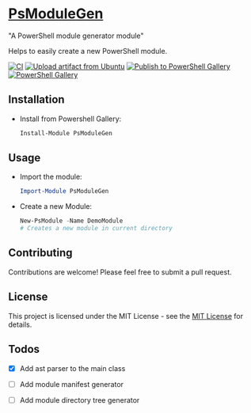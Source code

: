 # [**PsModuleGen**](https://www.powershellgallery.com/packages/PsModuleGen/)

 "A PowerShell module generator module"

Helps to easily create a new PowerShell module.

[![CI](https://github.com/alainQtec/PsModuleGen/actions/workflows/CI.yaml/badge.svg)](https://github.com/alainQtec/PsModuleGen/actions/workflows/CI.yaml)
[![Upload artifact from Ubuntu](https://github.com/alainQtec/PsModuleGen/actions/workflows/Upload_Artifact.yaml/badge.svg)](https://github.com/alainQtec/PsModuleGen/actions/workflows/Upload_Artifact.yaml)
[![Publish to PowerShell Gallery](https://github.com/alainQtec/PsModuleGen/actions/workflows/Publish.yaml/badge.svg)](https://github.com/alainQtec/PsModuleGen/actions/workflows/Publish.yaml)
<a href="https://www.PowerShellGallery.com/packages/PsModuleGen">
    <img src="https://img.shields.io/powershellgallery/dt/PsModuleGen.svg?style=flat&logo=powershell&color=blue"
      alt="PowerShell Gallery" title="PowerShell Gallery" />
  </a>

## Installation

- Install from Powershell Gallery:

    ```PowerShell
    Install-Module PsModuleGen
    ```

## Usage

- Import the module:

    ```PowerShell
    Import-Module PsModuleGen
    ```

- Create a new Module:

    ```PowerShell
    New-PsModule -Name DemoModule
    # Creates a new module in current directory
    ```

## Contributing

Contributions are welcome! Please feel free to submit a pull request.

## License

This project is licensed under the MIT License - see the [MIT License](https://alainQtec.MIT-license.org) for details.

## Todos

- [x] Add ast parser to the main class

- [ ] Add module manifest generator

- [ ] Add module directory tree generator
